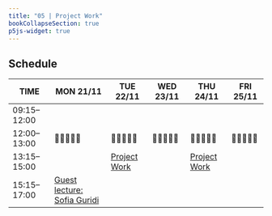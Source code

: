 ```yaml
---
title: "05 | Project Work"
bookCollapseSection: true
p5js-widget: true
---
```


## Schedule

<div class="calendar">

| TIME | MON 21/11 | TUE 22/11 | WED 23/11 | THU 24/11 | FRI 25/11 |
| --- | --- | --- | --- | --- | --- |
| 09:15–12:00 |  |  |  |  |  |
| 12:00–13:00| 🥗🍜🍱🍝🍕 | 🥗🍜🍱🍝🍕 | 🥗🍜🍱🍝🍕 | 🥗🍜🍱🍝🍕 | 🥗🍜🍱🍝🍕 |
| 13:15–15:00 |  | [Project Work](./lesson-01) |  | [Project Work](./lesson-02) |  |
| 15:15–17:00 | [Guest lecture: Sofia Guridi](./lecture) |  |  |  |  |

</div> 

